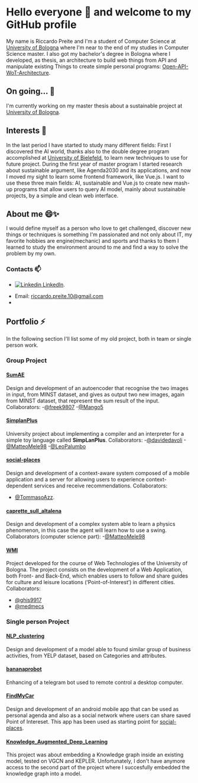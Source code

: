 <!--
**riccardopreite/riccardopreite** is a ✨ _special_ ✨ repository because its `README.md` (this file) appears on your GitHub profile.

Here are some ideas to get you started:

- 🔭 I’m currently working on ...
- 🌱 I’m currently learning ...
- 👯 I’m looking to collaborate on ...
- 🤔 I’m looking for help with ...
- 💬 Ask me about ...
- 📫 How to reach me: ...
- 😄 Pronouns: ...
- ⚡ Fun fact: ...
-->

# Hello everyone 👋 and welcome to my GitHub profile 

My name is Riccardo Preite and I'm a student of Computer Science at [University of Bologna](https://www.unibo.it/en) where I'm near to the end of my studies in Computer Science master.
I also got my bachelor's degree in Bologna where I developed, as thesis, an architecture to build web things from API and manipulate existing Things to create simple personal programs: [Open-API-WoT-Architecture](https://github.com/riccardopreite/Open-API-WoT-Architecture).

## On going... 🔭
I'm currently working on my master thesis about a sustainable project at [University of Bologna](https://www.unibo.it/en).

## Interests 🌱
In the last period I have started to study many different fields: First I discovered the AI world, thanks also to the double degree program accomplished at [University of Bielefeld](https://www.uni-bielefeld.de/(en)/), to learn new techniques to use for future project. During the first year of master program I started research about sustainable argument, like Agenda2030 and its applications, and now I moved my sight to learn some frontend framework, like Vue.js. I want to use these three main fields: AI, sustainable and Vue.js to create new mash-up programs that allow users to query AI model, mainly about sustainable projects, by a simple and clean web interface.

## About me 😄✨
I would define myself as a person who love to get challenged, discover new things or techniques is something I'm passionated and not only about IT, my favorite hobbies are engine(mechanic) and sports and thanks to them I learned to study the environment around to me and find a way to solve the problem by my own.

### Contacts 📫
- [![Linkedin](https://i.stack.imgur.com/gVE0j.png) LinkedIn](https://www.linkedin.com/in/riccardo-preite-550969212/).
<!--- [![Instagram](https://i.imgur.com/kpx2bmH.png) Instagram]]()-->
- Email: riccardo.preite.10@gmail.com
- 
## Portfolio ⚡
In the following section I'll list some of my old project, both in team or single person work.
### Group Project

#### [SumAE](https://github.com/freek9807/SumAE) 
Design and development of an autoencoder that recognise the two images in input, from MINST dataset, and gives as output two new images, again from MINST dataset, that represent the sum result of the input.
Collaborators:
-[@freek9807](https://github.com/freek9807)
-[@Mango5](https://github.com/Mango5)

#### [SimplanPlus](https://github.com/davidedavoli/SimpLanPlus)
University project about implementing a compiler and an interpreter for a simple toy language called **SimpLanPlus**. 
Collaborators:
-[@davidedavoli]([https://github.com/MickPerl](https://github.com/davidedavoli))
-[@MatteoMele98](https://github.com/MatteoMele98)
-[@LeoPalumbo](https://github.com/LeoPalumbo)

#### [social-places](https://github.com/TommasoAzz/social-places)
Design and development of a context-aware system composed of a mobile application and a server for allowing users to experience context-dependent services and receive recommendations.
Collaborators:
- [@TommasoAzz](https://github.com/TommasoAzz).


#### [caprette_sull_altalena](https://github.com/riccardopreite/caprette_sull_altalena)
Design and development of a complex system able to learn a physics phenomenon, in this case the agent will learn how to use a swing.
Collaborators (computer science part):
-[@MatteoMele98](https://github.com/MatteoMele98)

#### [WMI](https://github.com/riccardopreite/WMI/)
Project developed for the course of Web Technologies of the University of Bologna. The project consists on the development of a Web Application, both Front- and Back-End, which enables users to follow and share guides for culture and leisure locations (‘Point-of-Interest’) in different cities.
Collaborators:
- [@ghis9917](https://github.com/ghis9917)
- [@medmecs](https://github.com/medmecs)

### Single person Project

#### [NLP_clustering ](https://github.com/riccardopreite/NLP_clustering)
Design and development of a model able to found similar group of business activities, from YELP dataset, based on Categories and attributes.
#### [bananaprobot](https://github.com/riccardopreite/bananaprobot)
Enhancing of a telegram bot used to remote control a desktop computer.
#### [FindMyCar](https://github.com/riccardopreite/FindMyCar)
Design and development of an android mobile app that can be used as personal agenda and also as a social network where users can share saved Point of Intereset.
This app has been used as starting point for [social-places](https://github.com/TommasoAzz/social-places).

#### [Knowledge_Augmented_Deep_Learning](https://github.com/riccardopreite/Knowledge_Augmented_Deep_Learning)
This project was about embedding a Knowledge graph inside an existing model, tested on VGCN and KEPLER. Unfortunately, I don't have anymore access to the second part of the project where I succesfully embedded the knowledge graph into a model.
